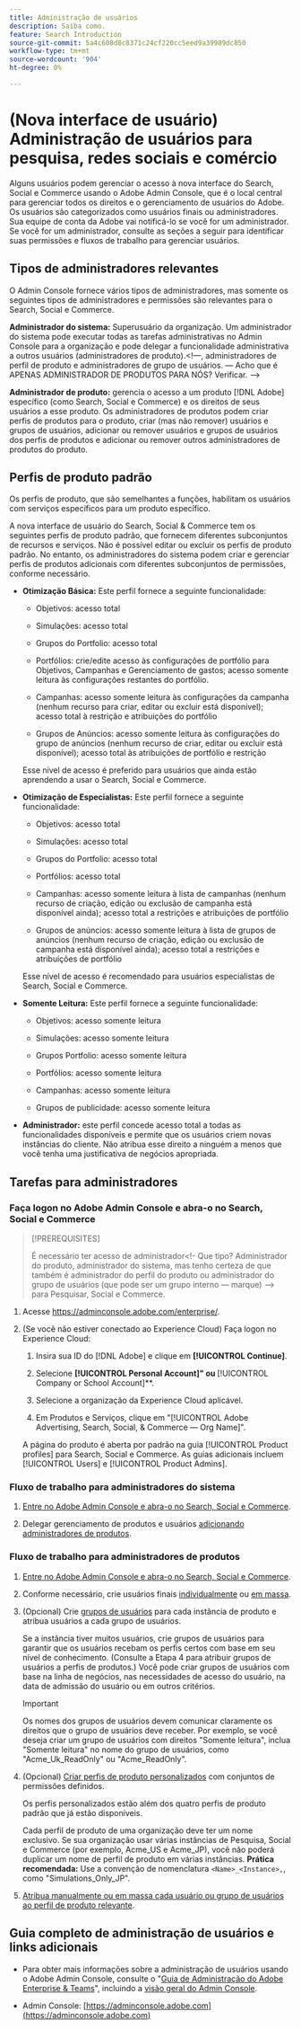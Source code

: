 ```yaml
---
title: Administração de usuários
description: Saiba como.
feature: Search Introduction
source-git-commit: 5a4c608d8c8371c24cf220cc5eed9a39989dc850
workflow-type: tm+mt
source-wordcount: '904'
ht-degree: 0%

---
```


# (Nova interface de usuário) Administração de usuários para pesquisa, redes sociais e comércio

Alguns usuários podem gerenciar o acesso à nova interface do Search, Social e Commerce usando o Adobe Admin Console, que é o local central para gerenciar todos os direitos e o gerenciamento de usuários do Adobe. Os usuários são categorizados como usuários finais ou administradores. Sua equipe de conta da Adobe vai notificá-lo se você for um administrador. Se você for um administrador, consulte as seções a seguir para identificar suas permissões e fluxos de trabalho para gerenciar usuários.<!-- How can you see what your user role is, or will your Adobe Account Team tell you? -->

## Tipos de administradores relevantes

O Admin Console fornece vários tipos de administradores, mas somente os seguintes tipos de administradores e permissões são relevantes para o Search, Social e Commerce.

**Administrador do sistema:** Superusuário da organização. Um administrador do sistema pode executar todas as tarefas administrativas no Admin Console para a organização e pode delegar a funcionalidade administrativa a outros usuários (administradores de produto).&lt;!—, administradores de perfil de produto e administradores de grupo de usuários.  — Acho que é APENAS ADMINISTRADOR DE PRODUTOS PARA NÓS?  Verificar. —>

**Administrador de produto:** gerencia o acesso a um produto [!DNL Adobe] específico (como Search, Social e Commerce) e os direitos de seus usuários a esse produto. Os administradores de produtos podem criar perfis de produtos para o produto, criar (mas não remover) usuários e grupos de usuários, adicionar ou remover usuários e grupos de usuários dos perfis de produtos e adicionar ou remover outros administradores de produtos do produto.

<!--
**Product profile admin:** Manages assigned product profiles for individual products. A product profile admin can add (but not remove) users and user groups to the organization; add or remove users and user groups from product profiles; and assign or revoke permissions from product profiles. [I don't think this is applicable: and manage the product roles for product profiles.]

**User group admin:** Manages assigned user groups and their access rights. A user group admin can add or remove users from groups and add or remove user group admins from groups.
-->

## Perfis de produto padrão

Os perfis de produto, que são semelhantes a funções, habilitam os usuários com serviços específicos para um produto específico.

A nova interface de usuário do Search, Social &amp; Commerce tem os seguintes perfis de produto padrão, que fornecem diferentes subconjuntos de recursos e serviços. Não é possível editar ou excluir os perfis de produto padrão. No entanto, os administradores do sistema podem criar e gerenciar perfis de produtos adicionais com diferentes subconjuntos de permissões, conforme necessário.

* **Otimização Básica:** Este perfil fornece a seguinte funcionalidade:

   * Objetivos: acesso total

   * Simulações: acesso total

   * Grupos do Portfolio: acesso total

   * Portfólios: crie/edite acesso às configurações de portfólio para Objetivos, Campanhas e Gerenciamento de gastos; acesso somente leitura às configurações restantes do portfólio.

   * Campanhas: acesso somente leitura às configurações da campanha (nenhum recurso para criar, editar ou excluir está disponível); acesso total à restrição e atribuições do portfólio<!-- Is that the correct wording? -->

   * Grupos de Anúncios: acesso somente leitura às configurações do grupo de anúncios (nenhum recurso de criar, editar ou excluir está disponível); acesso total às atribuições de portfólio e restrição<!-- Is that the correct wording? -->

  Esse nível de acesso é preferido para usuários que ainda estão aprendendo a usar o Search, Social e Commerce.

* **Otimização de Especialistas:** Este perfil fornece a seguinte funcionalidade:

   * Objetivos: acesso total

   * Simulações: acesso total

   * Grupos do Portfolio: acesso total

   * Portfólios: acesso total

   * Campanhas: acesso somente leitura à lista de campanhas (nenhum recurso de criação, edição ou exclusão de campanha está disponível ainda); acesso total a restrições e atribuições de portfólio<!-- Is that the correct wording? -->

   * Grupos de anúncios: acesso somente leitura à lista de grupos de anúncios (nenhum recurso de criação, edição ou exclusão de campanha está disponível ainda); acesso total a restrições e atribuições de portfólio<!-- Is that the correct wording? -->

  Esse nível de acesso é recomendado para usuários especialistas de Search, Social e Commerce.

* **Somente Leitura:** Este perfil fornece a seguinte funcionalidade:

   * Objetivos: acesso somente leitura

   * Simulações: acesso somente leitura

   * Grupos Portfolio: acesso somente leitura

   * Portfólios: acesso somente leitura

   * Campanhas: acesso somente leitura

   * Grupos de publicidade: acesso somente leitura

* **Administrador:** este perfil concede acesso total a todas as funcionalidades disponíveis e permite que os usuários criem novas instâncias do cliente. Não atribua esse direito a ninguém a menos que você tenha uma justificativa de negócios apropriada.

<!-- Do I need to include this? If so, adjust wording as needed

## Product-specific instances

 -->

## Tarefas para administradores

### Faça logon no Adobe Admin Console e abra-o no Search, Social e Commerce

>[!PREREQUISITES]
>
>É necessário ter acesso de administrador&lt;!- Que tipo? Administrador do produto, administrador do sistema, mas tenho certeza de que também é administrador do perfil do produto ou administrador do grupo de usuários (que pode ser um grupo interno — marque) —> para Pesquisar, Social e Commerce.

1. Acesse https://adminconsole.adobe.com/enterprise/.

1. (Se você não estiver conectado ao Experience Cloud) Faça logon no Experience Cloud:

   1. Insira sua ID do [!DNL Adobe] e clique em **[!UICONTROL Continue]**.

   1. Selecione **[!UICONTROL Personal Account]&quot; ou &#x200B;** [!UICONTROL Company or School Account]**.<!-- Will it necessarily be "Company or School Account?" -->

   1. Selecione a organização da Experience Cloud aplicável.

   1. Em Produtos e Serviços, clique em &quot;[!UICONTROL Adobe Advertising, Search, Social, & Commerce — Org Name]&quot;.

   A página do produto é aberta por padrão na guia [!UICONTROL Product profiles] para Search, Social e Commerce. As guias adicionais incluem [!UICONTROL Users] e [!UICONTROL Product Admins].

### Fluxo de trabalho para administradores do sistema

1. [Entre no Adobe Admin Console e abra-o no Search, Social e Commerce](#open-admin-console).

1. Delegar gerenciamento de produtos e usuários [adicionando administradores de produtos](https://helpx.adobe.com/br/enterprise/using/admin-roles.html#enterprise).

<!-- what else? -->

### Fluxo de trabalho para administradores de produtos

1. [Entre no Adobe Admin Console e abra-o no Search, Social e Commerce](#open-admin-console).

1. Conforme necessário, crie usuários finais [individualmente](https://helpx.adobe.com/br/enterprise/using/manage-users-individually.html) ou [em massa](https://helpx.adobe.com/br/enterprise/using/bulk-upload-users.html).

1. (Opcional) Crie [grupos de usuários](https://helpx.adobe.com/br/enterprise/using/user-groups.html) para cada instância de produto e atribua usuários a cada grupo de usuários.

   Se a instância tiver muitos usuários, crie grupos de usuários para garantir que os usuários recebam os perfis certos com base em seu nível de conhecimento. (Consulte a Etapa 4 para atribuir grupos de usuários a perfis de produtos.) Você pode criar grupos de usuários com base na linha de negócios, nas necessidades de acesso do usuário, na data de admissão do usuário ou em outros critérios.

   >[!IMPORTANT]
   >
   >Os nomes dos grupos de usuários devem comunicar claramente os direitos que o grupo de usuários deve receber. Por exemplo, se você deseja criar um grupo de usuários com direitos &quot;Somente leitura&quot;, inclua &quot;Somente leitura&quot; no nome do grupo de usuários, como &quot;Acme_Uk_ReadOnly&quot; ou &quot;Acme_ReadOnly&quot;.

1. (Opcional) [Criar perfis de produto personalizados](https://helpx.adobe.com/br/enterprise/using/manage-product-profiles.html) com conjuntos de permissões definidos.

   Os perfis personalizados estão além dos quatro perfis de produto padrão que já estão disponíveis.

   Cada perfil de produto de uma organização deve ter um nome exclusivo. Se sua organização usar várias instâncias de Pesquisa, Social e Commerce (por exemplo, Acme_US e Acme_JP), você não poderá duplicar um nome de perfil de produto em várias instâncias. **Prática recomendada:** Use a convenção de nomenclatura `<Name>_<Instance>,`, como &quot;Simulations_Only_JP&quot;.

1. [Atribua manualmente ou em massa cada usuário ou grupo de usuários ao perfil de produto relevante](https://helpx.adobe.com/br/enterprise/using/manage-product-profiles.html).

## Guia completo de administração de usuários e links adicionais

* Para obter mais informações sobre a administração de usuários usando o Adobe Admin Console, consulte o &quot;[Guia de Administração do Adobe Enterprise &amp; Teams](https://helpx.adobe.com/br/enterprise/admin-guide.html)&quot;, incluindo a [visão geral do Admin Console](https://helpx.adobe.com/br/enterprise/using/admin-console.html).

* Admin Console: [https://adminconsole.adobe.com](https://adminconsole.adobe.com)
